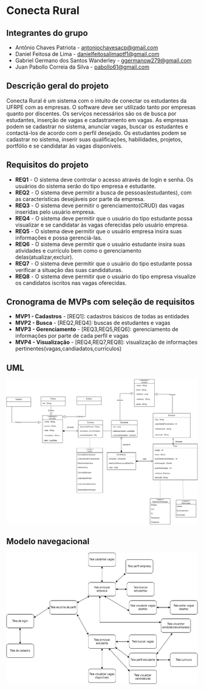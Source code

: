 # Conecta Rural



## Integrantes do grupo 
 * Antônio Chaves Patriota - antoniochavesacp@gmail.com
 * Daniel Feitosa de Lima - danielfeitosalimaptf1@gmail.com
 * Gabriel Germano dos Santos Wanderley - ggermanow279@gmail.com
 * Juan Pabollo Correia da Silva - pabollo61@gmail.com

## Descrição geral do projeto 

Conecta Rural é um sistema com o intuito de conectar os estudantes da UFRPE com as empresas. O software deve ser utilizado tanto por empresas quanto por discentes. Os serviços necessários são os de busca por estudantes, inserção de vagas e cadastramento em vagas. As empresas podem se cadastrar no sistema, anunciar vagas, buscar os estudantes e contactá-los de acordo com o perfil desejado. Os estudantes podem se cadastrar no sistema, inserir suas qualificações, habilidades, projetos, portfólio e se candidatar às vagas disponíveis.

## Requisitos do projeto

 * **REQ1** - O sistema deve controlar o acesso através de login e senha. Os usuários do sistema serão do tipo empresa e estudante.
 * **REQ2** - O sistema deve permitir a busca de pessoas(estudantes), com as características desejáveis por parte da empresa.
 * **REQ3** - O sistema deve permitir o gerenciamento(CRUD) das vagas inseridas pelo usuário empresa.
 * **REQ4** - O sistema deve permitir que o usuário do tipo estudante possa visualizar e se candidatar às vagas oferecidas pelo usuário empresa.
 * **REQ5** - O sistema deve permitir que o usuário empresa insira suas informações e possa gerenciá-las.
 * **REQ6** - O sistema deve permitir que o usuário estudante insira suas atividades e currículo bem como o gerenciamento delas(atualizar,excluir).
 * **REQ7** - O sistema deve permitir que o usuário do tipo estudante possa verificar a situação das suas candidaturas. 
 * **REQ8** - O sistema deve permitir que o usuário do tipo empresa visualize os candidatos iscritos nas vagas oferecidas. 

  ## Cronograma de MVPs com seleção de requisitos

  * **MVP1 - Cadastros** - [REQ1]: cadastros básicos de todas as entidades
  * **MVP2 - Busca** - [REQ2,REQ4]: buscas de estudantes e vagas
  * **MVP3 - Gerenciamento** - [REQ3,REQ5,REQ6]: gerenciamento de informações por parte de cada perfil e vagas
  * **MVP4 - Visualização** - [REQ4,REQ7,REQ8]: visualização de informações pertinentes(vagas,candiadatos,currículos)

  ## UML

![alt text](https://github.com/Gabrielgsw/Conecta_Rural/blob/main/Conecta_Rural/Conecta_Rural_UML.jpg)

## Modelo navegacional
![alt text](https://github.com/Gabrielgsw/Conecta_Rural/blob/main/Conecta_Rural/ModeloNavegacional.jpg)
